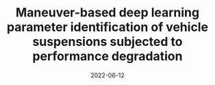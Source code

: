---
title: "Maneuver-based deep learning parameter identification of vehicle suspensions subjected to performance degradation"
collection: publications
permalink: /publication/2022-VSD1
date: 2022-06-12
venue: 'Vehicle System Dynamics'
paperurl: '/files/pdf/research/VSD1.pdf'
link: 'https://www.tandfonline.com/doi/abs/10.1080/00423114.2022.2084424?journalCode=nvsd20'
citation: "Yongjun Pan*, Yu Sun, Chuan Min, Zhixiong Li & Paolo Gardoni.<br><i>Vehicle System Dynamics</i>"
---
